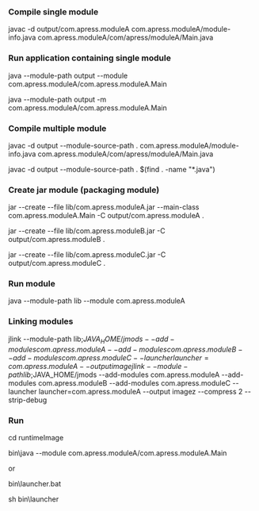

### Compile single module
javac -d output/com.apress.moduleA com.apress.moduleA/module-info.java com.apress.moduleA/com/apress/moduleA/Main.java

### Run application containing single module
java --module-path output --module com.apress.moduleA/com.apress.moduleA.Main

java --module-path output -m com.apress.moduleA/com.apress.moduleA.Main

### Compile multiple module
javac -d output --module-source-path . com.apress.moduleA/module-info.java com.apress.moduleA/com/apress/moduleA/Main.java

javac -d output --module-source-path . $(find . -name "*.java")

### Create jar module (packaging module)
jar --create --file lib/com.apress.moduleA.jar --main-class com.apress.moduleA.Main -C output/com.apress.moduleA .

jar --create --file lib/com.apress.moduleB.jar -C output/com.apress.moduleB .

jar --create --file lib/com.apress.moduleC.jar -C output/com.apress.moduleC .

### Run module
java --module-path lib --module com.apress.moduleA

### Linking modules
jlink --module-path lib;$JAVA_HOME/jmods --add-modules com.apress.moduleA --add-modules com.apress.moduleB --add-modules com.apress.moduleC --launcher launcher=com.apress.moduleA --output image
jlink --module-path lib;$JAVA_HOME/jmods --add-modules com.apress.moduleA --add-modules com.apress.moduleB --add-modules com.apress.moduleC --launcher launcher=com.apress.moduleA --output imagez --compress 2 --strip-debug


### Run 
cd runtimeImage

bin\java --module com.apress.moduleA/com.apress.moduleA.Main

or 

bin\launcher.bat

sh bin\launcher
